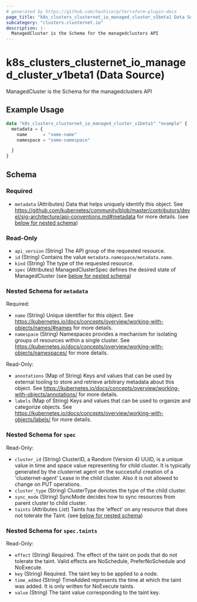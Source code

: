 ```yaml
---
# generated by https://github.com/hashicorp/terraform-plugin-docs
page_title: "k8s_clusters_clusternet_io_managed_cluster_v1beta1 Data Source - terraform-provider-k8s"
subcategory: "clusters.clusternet.io"
description: |-
  ManagedCluster is the Schema for the managedclusters API
---
```


# k8s_clusters_clusternet_io_managed_cluster_v1beta1 (Data Source)

ManagedCluster is the Schema for the managedclusters API

## Example Usage

```terraform
data "k8s_clusters_clusternet_io_managed_cluster_v1beta1" "example" {
  metadata = {
    name      = "some-name"
    namespace = "some-namespace"

  }
}
```

<!-- schema generated by tfplugindocs -->
## Schema

### Required

- `metadata` (Attributes) Data that helps uniquely identify this object. See https://github.com/kubernetes/community/blob/master/contributors/devel/sig-architecture/api-conventions.md#metadata for more details. (see [below for nested schema](#nestedatt--metadata))

### Read-Only

- `api_version` (String) The API group of the requested resource.
- `id` (String) Contains the value `metadata.namespace/metadata.name`.
- `kind` (String) The type of the requested resource.
- `spec` (Attributes) ManagedClusterSpec defines the desired state of ManagedCluster (see [below for nested schema](#nestedatt--spec))

<a id="nestedatt--metadata"></a>
### Nested Schema for `metadata`

Required:

- `name` (String) Unique identifier for this object. See https://kubernetes.io/docs/concepts/overview/working-with-objects/names/#names for more details.
- `namespace` (String) Namespaces provides a mechanism for isolating groups of resources within a single cluster. See https://kubernetes.io/docs/concepts/overview/working-with-objects/namespaces/ for more details.

Read-Only:

- `annotations` (Map of String) Keys and values that can be used by external tooling to store and retrieve arbitrary metadata about this object. See https://kubernetes.io/docs/concepts/overview/working-with-objects/annotations/ for more details.
- `labels` (Map of String) Keys and values that can be used to organize and categorize objects. See https://kubernetes.io/docs/concepts/overview/working-with-objects/labels/ for more details.


<a id="nestedatt--spec"></a>
### Nested Schema for `spec`

Read-Only:

- `cluster_id` (String) ClusterID, a Random (Version 4) UUID, is a unique value in time and space value representing for child cluster. It is typically generated by the clusternet agent on the successful creation of a 'clusternet-agent' Lease in the child cluster. Also it is not allowed to change on PUT operations.
- `cluster_type` (String) ClusterType denotes the type of the child cluster.
- `sync_mode` (String) SyncMode decides how to sync resources from parent cluster to child cluster.
- `taints` (Attributes List) Taints has the 'effect' on any resource that does not tolerate the Taint. (see [below for nested schema](#nestedatt--spec--taints))

<a id="nestedatt--spec--taints"></a>
### Nested Schema for `spec.taints`

Read-Only:

- `effect` (String) Required. The effect of the taint on pods that do not tolerate the taint. Valid effects are NoSchedule, PreferNoSchedule and NoExecute.
- `key` (String) Required. The taint key to be applied to a node.
- `time_added` (String) TimeAdded represents the time at which the taint was added. It is only written for NoExecute taints.
- `value` (String) The taint value corresponding to the taint key.
